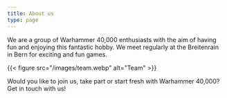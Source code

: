 ```yaml
---
title: About us
type: page
---
```

We are a group of Warhammer 40,000 enthusiasts with the aim of having fun and enjoying this fantastic hobby.
We meet regularly at the Breitenrain in Bern for exciting and fun games.

{{< figure src="/images/team.webp" alt="Team" >}}

Would you like to join us, take part or start fresh with Warhammer 40,000? Get in touch with us!
